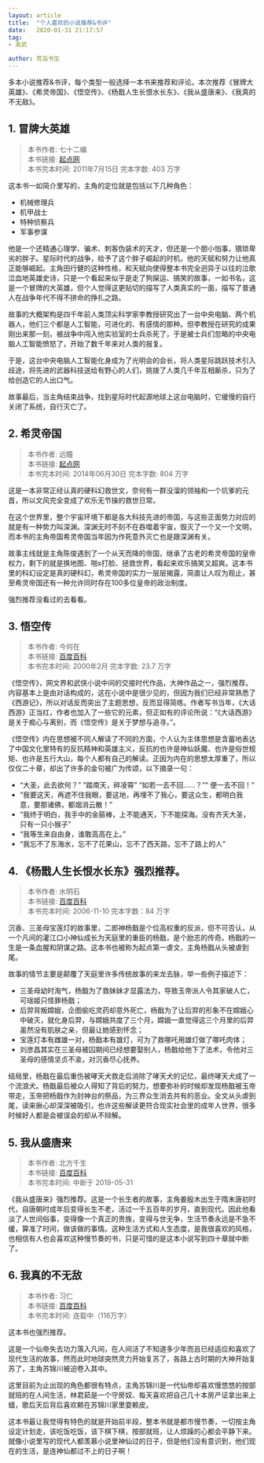 ```yaml
---
layout: article
title:  "个人喜欢的小说推荐&书评"
date:   2020-01-31 21:17:57
tag:
- 高武

author: 荒岛书生
---
```

 
多本小说推荐&书评，每个类型一般选择一本书来推荐和评论。本次推荐《冒牌大英雄》、《希灵帝国》、《悟空传》、《杨戬人生长恨水长东》、《我从盛唐来》、《我真的不无敌》。
<!---more--->


## 1. 冒牌大英雄

> 本书作者:  七十二编  
> 本书链接:  [起点网](https://book.qidian.com/info/131957)  
> 本书完本时间: 2011年7月15日
> 完本字数: 403 万字

这本书一如简介里写的，主角的定位就是包括以下几种角色：
+ 机械修理兵
+ 机甲战士
+ 特种侦察兵
+ 军事参谋 
  
他是一个还精通心理学、骗术、刺客伪装术的天才，但还是一个胆小怕事，猥琐卑劣的胖子。星际时代的战争，给予了这个胖子崛起的时机，他的天赋和努力让他真正能够崛起。主角田行健的这种性格，和天赋向使得整本书完全迥异于以往的泣歌泣血地英雄史诗，只是一个看起来似乎是走了狗屎运、搞笑的故事，一如书名，这是一个冒牌的大英雄，但个人觉得这更贴切的描写了人类真实的一面，描写了普通人在战争年代不得不拼命的挣扎之路。

故事的大概架构是四千年前人类顶尖科学家李教授研究出了一台中央电脑、两个机器人，他们三个都是人工智能，可进化的、有感情的那种。但李教授在研究的成果刚出来那一刻，被战争中闯入他实验室的士兵杀死了，于是被士兵们忽略的中央电脑人工智能愤怒了，开始了数千年来对人类的报复。

于是，这台中央电脑人工智能化身成为了光明会的会长，将人类星际跳跃技术引入歧途，将先进的武器科技送给有野心的人们，挑拨了人类几千年互相厮杀，只为了给创造它的人出口气。

故事最后，当主角结束战争，找到星际时代起源地球上这台电脑时，它缓慢的自行关闭了系统，自行灭亡了。

## 2. 希灵帝国

> 本书作者:  远瞳  
> 本书链接:  [起点网](https://book.qidian.com/info/1463673)  
> 本书完本时间: 2014年06月30日
> 完本字数: 804 万字

这是一本非常正经认真的硬科幻救世文，奈何有一群没溜的领袖和一个坑爹的元首，所以文风完全变成了欢乐无节操的救世日常。

在这个世界里，整个宇宙环境下都是各大科技先进的帝国，与这些正面势力对应的就是有一种势力叫深渊。深渊无时不刻不在吞噬着宇宙，毁灭了一个又一个文明，而本书的主角帝国希灵帝国当年因为作死意外灭亡也是跟深渊有关。

故事主线就是主角陈俊遇到了一个从天而降的帝国，继承了古老的希灵帝国的皇帝权力，剩下的就是换地图、啪x打脸、拯救世界，看起来欢乐搞笑又超爽。这本书里的科幻设定是真的硬科幻，希灵帝国的实力一层层揭露，简直让人叹为观止，甚至希灵帝国还有一种允许同时存在100多位皇帝的政治制度。

强烈推荐没看过的去看看。


## 3. 悟空传

> 本书作者:  今何在  
> 本书链接:  [百度百科](https://baike.baidu.com/item/%E6%82%9F%E7%A9%BA%E4%BC%A0/30167)  
> 本书完本时间: 2000年2月
> 完本字数: 23.7 万字

《悟空传》，网文界和武侠小说中间的交接时代作品，大神作品之一，强烈推荐。内容基本上是由对话构成的，这在小说中是很少见的，但因为我们已经非常熟悉了《西游记》，所以对话反而突出了主题思想，反而显得简练。作者写书当年，《大话西游》正当红，作者也加入了一些它的元素，但正如有的评论所说：“《大话西游》是关于痴心与离别，而《悟空传》是关于梦想与追寻。”。

《悟空传》内在思想被不同人解读了不同的方面，个人认为主体思想是含蓄地表达了中国文化里特有的反抗精神和英雄主义，反抗的也许是神仙妖魔、也许是俗世规矩、也许是五行大山，每个人都有自己的解读。正因为内在的思想太厚重了，所以仅仅二十章，却出了许多的金句被广为传颂，以下摘录一句：
+ “大圣，此去欲何？” “踏南天，碎凌霄” “如若一去不回……？”“ 便一去不回！”
+ “我要这天，再遮不住我眼，要这地，再埋不了我心，要这众生，都明白我意，要那诸佛，都烟消云散！”
+ “我终于明白，我手中的金箍棒，上不能通天，下不能探海。没有齐天大圣，只有一只小猴子”
+ “我等生来自由身，谁敢高高在上。”
+ “我忘不了东海水，忘不了花果山，忘不了西天路，忘不了路上的人”

## 4. 《杨戬人生长恨水长东》强烈推荐。

> 本书作者:  水明石  
> 本书链接:  [百度百科](hhttps://baike.baidu.com/item/%E4%BA%BA%E7%94%9F%E9%95%BF%E6%81%A8%E6%B0%B4%E9%95%BF%E4%B8%9C)  
> 本书完本时间: 2006-11-10
> 完本字数：84 万字

沉香、三圣母宝莲灯的故事里，二郎神杨戬是个位高权重的反派，但不可否认，从一个凡间的灌江口小神仙成长为天庭里的重臣的杨戬，是个励志的传奇。杨戬的一生是一条血腥和阴谋之路。这本书也被称为起点第一虐文，主角杨戬从头被虐到尾。

故事的情节主要是颠覆了天庭里许多传统故事的来龙去脉，举一些例子描述下：
+ 三圣母幼时淘气，杨戬为了救妹妹才显露法力，导致玉帝派人令其家破人亡，可瑶姬只怪罪杨戬；
+ 后羿背叛嫦娥，企图偷吃灵药却意外死亡，杨戬为了让后羿的形象不在嫦娥心中破灭，就化身后羿，与嫦娥共度了三个月，嫦娥一直觉得这三个月里的后羿虽然没有肌肤之亲，但最让她感到怀念；
+ 宝莲灯本有雌雄一对，杨戬本有雄灯，可为了救哪吒用雄灯做了哪吒肉体；
+ 刘彦昌其实在三圣母被囚期间已经想要娶别人，杨戬给他下了法术，令他对三圣母的感情坚贞不渝，对沉香尽心抚养。
  
结局里，杨戬在最后重伤被哮天犬救走后消除了哮天犬的记忆，最终哮天犬成了一个流浪犬。杨戬最后被众人得知了背后的努力，想要弥补的时候却发现杨戬被玉帝带走，玉帝把杨戬作为封神台的祭品，为三界众生消去共有的恶业。全文从头虐到尾，读来揪心却深深被吸引，也许这些解读更符合现实社会里的成年人世界，很多时候好人都是会被误会的却从不辩解。

## 5. 我从盛唐来

> 本书作者:  北方千生  
> 本书链接:  [百度百科](https://baike.baidu.com/item/%E6%88%91%E4%BB%8E%E7%9B%9B%E5%94%90%E6%9D%A5/23902565?fr=aladdin)  
> 本书完本时间: 中断于 2019-05-31

《我从盛唐来》强烈推荐。这是一个长生者的故事，主角姜殷木出生于隋末唐初时代，自唐朝时成年后变得长生不老，活过一千五百年的岁月，直到现代。因此他看淡了人世间俗事，变得像一个真正的贵族，变得与世无争，生活节奏永远是不急不缓，算准了时间，做该做的事情。这种生活方式和人生态度，是我很喜欢的风格，也相信有人也会喜欢这种慢节奏的书，只是可惜的是这本小说写到四十章就中断了。


## 6. 我真的不无敌
> 本书作者:  习仁  
> 本书链接:  [百度百科](https://book.qidian.com/info/1013723616)  
> 本书完本时间: 连载中（116万字）

这本书也强烈推荐。

这是一个仙帝失去功力落入凡间，在人间活了不知道多少年而且已经适应和喜欢了现代生活的故事，然而此时地球突然灵力开始复苏了，各路上古时期的大神开始复苏了，主角苏锦川被迫卷入其中。

这里目前为止出现的角色都很有特点，主角苏锦川是一代仙帝却喜欢慢悠悠的按部就班的在人间生活，林君茹是一个守房奴、每天喜欢把自己几十本房产证拿出来上蜡，歌后天后背后喜欢赖在苏锦川家里耍赖皮。

这本书最让我觉得有特色的就是开始前半段，整本书就是都市慢节奏，一切按主角设定计划走，该吃饭吃饭，该下棋下棋，按部就班，让人烦躁的心都会平静下来。就像小说里写的现代人都羡慕小说里神仙过的日子，但是他们没有意识到，他们现在的生活，是连神仙都过不上的日子啊！

